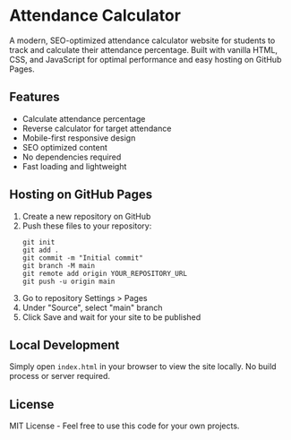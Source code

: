# Attendance Calculator

A modern, SEO-optimized attendance calculator website for students to track and calculate their attendance percentage. Built with vanilla HTML, CSS, and JavaScript for optimal performance and easy hosting on GitHub Pages.

## Features

- Calculate attendance percentage
- Reverse calculator for target attendance
- Mobile-first responsive design
- SEO optimized content
- No dependencies required
- Fast loading and lightweight

## Hosting on GitHub Pages

1. Create a new repository on GitHub
2. Push these files to your repository:
   ```
   git init
   git add .
   git commit -m "Initial commit"
   git branch -M main
   git remote add origin YOUR_REPOSITORY_URL
   git push -u origin main
   ```
3. Go to repository Settings > Pages
4. Under "Source", select "main" branch
5. Click Save and wait for your site to be published

## Local Development

Simply open `index.html` in your browser to view the site locally. No build process or server required.

## License

MIT License - Feel free to use this code for your own projects.
